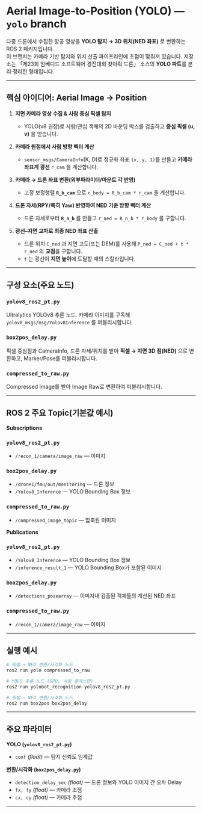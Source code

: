 # Aerial Image-to-Position (YOLO) — `yolo` branch

다중 드론에서 수집한 항공 영상을 **YOLO 탐지 → 3D 위치(NED 좌표)** 로 변환하는 ROS 2 패키지입니다.  
이 브랜치는 카메라 기반 탐지와 위치 산출 파이프라인에 초점이 맞춰져 있습니다. 저장소는 「제23회 임베디드 소프트웨어 경진대회 찾아줘 드론」 소스의 **YOLO 파트**를 분리·정리한 형태입니다.

---

## 핵심 아이디어: Aerial Image → Position

1. **지면 카메라 영상 수집 & 사람 중심 픽셀 탐지**  
   - YOLO(v8 권장)로 사람/관심 객체의 2D 바운딩 박스를 검출하고 **중심 픽셀 (u, v)** 을 얻습니다.

2. **카메라 원점에서 사람 방향 벡터 계산**  
   - `sensor_msgs/CameraInfo`(K, D)로 정규화 좌표 `(x, y, 1)`를 만들고 **카메라 좌표계 광선** `r_cam` 을 계산합니다.

3. **카메라 → 드론 좌표 변환(외부파라미터/마운트 각 반영)**  
   - 고정 보정행렬 **`R_b_cam`** 으로 `r_body = R_b_cam * r_cam` 을 계산합니다.

4. **드론 자세(RPY/특히 Yaw) 반영하여 NED 기준 방향 벡터 계산**  
   - 드론 자세로부터 **`R_n_b`** 를 만들고 `r_ned = R_n_b * r_body` 를 구합니다.

5. **광선–지면 교차로 최종 NED 좌표 산출**  
   - 드론 위치 `C_ned` 과 지면 고도(또는 DEM)를 사용해 `P_ned = C_ned + t * r_ned` 의 **교점**을 구합니다.  
   - `t` 는 광선이 **지면 높이**에 도달할 때의 스칼라입니다.

---

## 구성 요소(주요 노드)

### `yolov8_ros2_pt.py`
Ultralytics YOLOv8 추론 노드. 카메라 이미지를 구독해 `yolov8_msgs/msg/Yolov8Inference` 를 퍼블리시합니다.  

### `box2pos_delay.py`
픽셀 중심점과 CameraInfo, 드론 자세/위치를 받아 **픽셀 → 지면 3D 점(NED)** 으로 변환하고, Marker/Pose를 퍼블리시합니다.  

### `compressed_to_raw.py`
Compressed Image를 받아 Image Raw로 변환하여 퍼블리시합니다.

---

## ROS 2 주요 Topic(기본값 예시)

**Subscriptions**
### `yolov8_ros2_pt.py`
- `/recon_1/camera/image_raw` — 이미지 

### `box2pos_delay.py`
- `/drone1/fmu/out/monitoring` — 드론 정보
- `/Yolov8_Inference` — YOLO Bounding Box 정보

### `compressed_to_raw.py`
- `/compressed_image_topic` — 압축된 이미지

**Publications**
### `yolov8_ros2_pt.py`
- `/Yolov8_Inference` — YOLO Bounding Box 정보
- `/inference_result_1` — YOLO Bounding Box가 포함된 이미지

### `box2pos_delay.py`
- `/detections_posearray` — 이미지내 검출된 객체들의 계산된 NED 좌표

### `compressed_to_raw.py`
- `/recon_1/camera/image_raw` — 이미지 

---

## 실행 예시
~~~bash
# 픽셀 → NED 변환/시각화 노드
ros2 run yolo compressed_to_raw
~~~

~~~bash
# YOLO 추론 노드 (GPU, 사람 클래스만)
ros2 run yolobot_recognition yolov8_ros2_pt.py
~~~

~~~bash
# 픽셀 → NED 변환/시각화 노드
ros2 run box2pos box2pos_delay
~~~


---

## 주요 파라미터

**YOLO (`yolov8_ros2_pt.py`)**
- `conf` *(float)* — 탐지 신뢰도 임계값

**변환/시각화 (`box2pos_delay.py`)**
- `detection_delay_sec` *(float)* — 드론 정보와 YOLO 이미지 간 오차 Delay  
- `fx, fy` *(float)* — 카메라 초점
- `cx, cy` *(float)* — 카메라 주점
---
